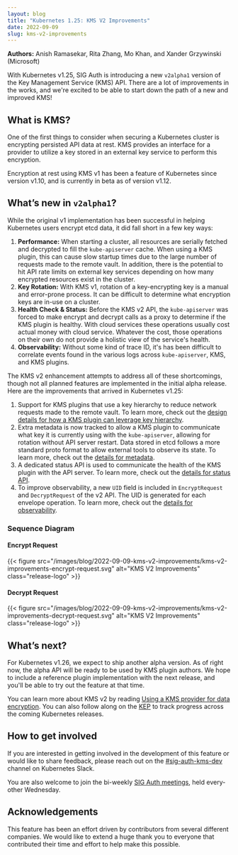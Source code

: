 ```yaml
---
layout: blog
title: "Kubernetes 1.25: KMS V2 Improvements"
date: 2022-09-09
slug: kms-v2-improvements
---
```


**Authors:** Anish Ramasekar, Rita Zhang, Mo Khan, and Xander Grzywinski (Microsoft)

With Kubernetes v1.25, SIG Auth is introducing a new `v2alpha1` version of the Key Management Service (KMS) API. There are a lot of improvements in the works, and we're excited to be able to start down the path of a new and improved KMS!

## What is KMS?
One of the first things to consider when securing a Kubernetes cluster is encrypting persisted API data at rest. KMS provides an interface for a provider to utilize a key stored in an external key service to perform this encryption.

Encryption at rest using KMS v1 has been a feature of Kubernetes since version v1.10, and is currently in beta as of version v1.12.

## What’s new in `v2alpha1`?
While the original v1 implementation has been successful in helping Kubernetes users encrypt etcd data, it did fall short in a few key ways:

1. **Performance:** When starting a cluster, all resources are serially fetched and decrypted to fill the `kube-apiserver` cache. When using a KMS plugin, this can cause slow startup times due to the large number of requests made to the remote vault. In addition, there is the potential to hit API rate limits on external key services depending on how many encrypted resources exist in the cluster.
1. **Key Rotation:** With KMS v1, rotation of a key-encrypting key is a manual and error-prone process. It can be difficult to determine what encryption keys are in-use on a cluster.
1. **Health Check & Status:** Before the KMS v2 API, the `kube-apiserver` was forced to make encrypt and decrypt calls as a proxy to determine if the KMS plugin is healthy. With cloud services these operations usually cost actual money with cloud service. Whatever the cost, those operations on their own do not provide a holistic view of the service's health.
1. **Observability:** Without some kind of trace ID, it's has been difficult to correlate events found in the various logs across `kube-apiserver`, KMS, and KMS plugins.

The KMS v2 enhancement attempts to address all of these shortcomings, though not all planned features are implemented in the initial alpha release. Here are the improvements that arrived in Kubernetes v1.25:

1. Support for KMS plugins that use a key hierarchy to reduce network requests made to the remote vault. To learn more, check out the [design details for how a KMS plugin can leverage key hierarchy](https://github.com/kubernetes/enhancements/tree/master/keps/sig-auth/3299-kms-v2-improvements#key-hierachy).
1. Extra metadata is now tracked to allow a KMS plugin to communicate what key it is currently using with the `kube-apiserver`, allowing for rotation without API server restart. Data stored in etcd follows a more standard proto format to allow external tools to observe its state. To learn more, check out the [details for metadata](https://github.com/kubernetes/enhancements/tree/master/keps/sig-auth/3299-kms-v2-improvements#metadata).
1. A dedicated status API is used to communicate the health of the KMS plugin with the API server. To learn more, check out the [details for status API](https://github.com/kubernetes/enhancements/tree/master/keps/sig-auth/3299-kms-v2-improvements#status-api).
1. To improve observability, a new `UID` field is included in `EncryptRequest` and `DecryptRequest` of the v2 API. The UID is generated for each envelope operation. To learn more, check out the [details for observability](https://github.com/kubernetes/enhancements/tree/master/keps/sig-auth/3299-kms-v2-improvements#Observability).

### Sequence Diagram

#### Encrypt Request

{{< figure src="/images/blog/2022-09-09-kms-v2-improvements/kms-v2-improvements-encrypt-request.svg" alt="KMS V2 Improvements" class="release-logo" >}}

#### Decrypt Request
{{< figure src="/images/blog/2022-09-09-kms-v2-improvements/kms-v2-improvements-decrypt-request.svg" alt="KMS V2 Improvements" class="release-logo" >}}

## What’s next?
For Kubernetes v1.26, we expect to ship another alpha version. As of right now, the alpha API will be ready to be used by KMS plugin authors. We hope to include a reference plugin implementation with the next release, and you'll be able to try out the feature at that time.

You can learn more about KMS v2 by reading [Using a KMS provider for data encryption](/docs/tasks/administer-cluster/kms-provider/). You can also follow along on the [KEP](https://github.com/kubernetes/enhancements/blob/master/keps/sig-auth/3299-kms-v2-improvements/#readme) to track progress across the coming Kubernetes releases.

## How to get involved
If you are interested in getting involved in the development of this feature or would like to share feedback, please reach out on the [#sig-auth-kms-dev](https://kubernetes.slack.com/archives/C03035EH4VB) channel on Kubernetes Slack.

You are also welcome to join the bi-weekly [SIG Auth meetings](https://github.com/kubernetes/community/blob/master/sig-auth/README.md#meetings), held every-other Wednesday.

## Acknowledgements
This feature has been an effort driven by contributors from several different companies. We would like to extend a huge thank you to everyone that contributed their time and effort to help make this possible.
